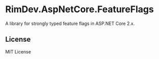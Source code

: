 # RimDev.AspNetCore.FeatureFlags

A library for strongly typed feature flags in ASP.NET Core 2.x.

<!--
| Package                       | Version |
| ----------------------------- | ------- |
| [RimDev.AspNetCore.FeatureFlags][NuGet link] | [![RimDev.AspNetCore.FeatureFlags NuGet Version](https://img.shields.io/nuget/v/RimDev.AspNetCore.FeatureFlags.svg)][NuGet link] |

## Installation

Install the [RimDev.AspNetCore.FeatureFlags][NuGet link] NuGet package.

```
dotnet add package RimDev.AspNetCore.FeatureFlags
```

or

```
PM> Install-Package RimDev.AspNetCore.FeatureFlags
```

## Usage
-->

## License

MIT License

[NuGet link]: https://www.nuget.org/packages/RimDev.AspNetCore.FeatureFlags
